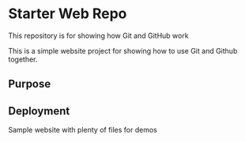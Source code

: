 # Starter Web Repo

This repository is for showing how Git and GitHub work

This is a simple website project for showing how to use Git and Github together.

## Purpose

## Deployment

Sample website with plenty of files for demos